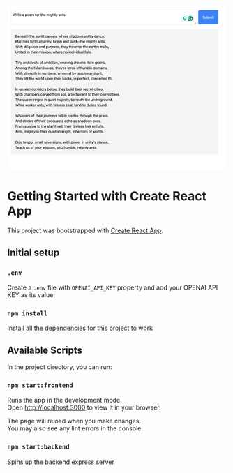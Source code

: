 ![img.png](img.png)

# Getting Started with Create React App

This project was bootstrapped with [Create React App](https://github.com/facebook/create-react-app).

## Initial setup

### `.env`

Create a `.env` file with `OPENAI_API_KEY` property and add your OPENAI API KEY as its value

### `npm install`

Install all the dependencies for this project to work

## Available Scripts

In the project directory, you can run:

### `npm start:frontend`

Runs the app in the development mode.\
Open [http://localhost:3000](http://localhost:3000) to view it in your browser.

The page will reload when you make changes.\
You may also see any lint errors in the console.

### `npm start:backend`

Spins up the backend express server 
